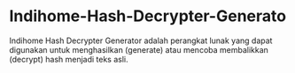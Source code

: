 # Indihome-Hash-Decrypter-Generato
Indihome Hash Decrypter Generator adalah perangkat lunak yang dapat digunakan untuk menghasilkan (generate) atau mencoba membalikkan (decrypt) hash menjadi teks asli.
